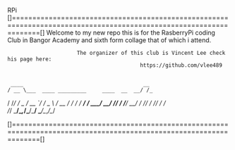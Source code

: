 RPi
[]===================================================================================================================[]
                          Welcome to my new repo this is for the RasberryPi coding Club in Bangor Academy
                          and sixth form collage that of which i attend.
                          
                          The organizer of this club is Vincent Lee check his page here:
                                              https://github.com/vlee489
                                              

     ____                                      __ 
    / __ \___  ____ _________     ____  __  __/ /_
   / /_/ / _ \/ __ `/ ___/ _ \   / __ \/ / / / __/
  / ____/  __/ /_/ / /__/  __/  / /_/ / /_/ / /_  
 /_/    \___/\__,_/\___/\___/   \____/\__,_/\__/  
                                                

[]===================================================================================================================[]
